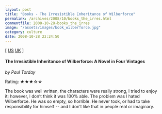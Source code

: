 ```yaml
---
layout: post
title: "Books - The Irresistible Inheritance of Wilberforce"
permalink: /archives/2008/10/books_the_irres.html
commentfile: 2008-10-28-books_the_irres
image: "/assets/images/book_wilberforce.jpg"
category: culture
date: 2008-10-28 22:24:50
---
```


\[ [US](http://www.amazon.com/Irresistible-Inheritance-Wilberforce-Novel-Vintages/dp/0297851594|) [UK](http://www.amazon.co.uk/Irresistible-Inheritance-Wilberforce-Novel-Vintages/dp/0297851594) \]

#### The Irresistible Inheritance of Wilberforce: A Novel in Four Vintages

_by Paul Torday_

Rating: ★★★☆☆

The book was well written, the characters were really strong, I tried to enjoy it; however, I don’t think it was 100% able. The problem was I hated Wilberforce. He was so empty, so horrible. He never took, or had to take responsibility for himself -- and I don’t like that in people real or imaginary.

